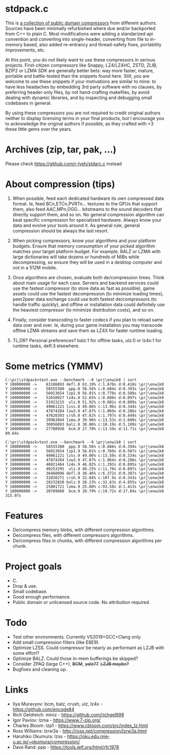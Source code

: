 # stdpack.c

This is [a collection of public domain compressors](src) from different authors. Sources have been minimally refurbished where due and/or backported from C++ to plain C. Most modifications were adding a standarized api convention and converting into single-header, converting from file to in-memory based, also added re-entrancy and thread-safety fixes, portability improvements, etc.

At this point, you do not likely want to use these compressors in serious projects. First-citizen compressors like Snappy, LZ4/LZ4HC, ZSTD, ZLIB, BZIP2 or LZMA SDK are generally better bets: way more faster, mature, portable and battle-tested than the snippets found here. Still, you are welcome to use these snippets if your motivations are similar to mine: to have less headaches by embedding 3rd party software with no clauses, by preferring header-only files, by not hand-crafting makefiles, by avoid dealing with dynamic libraries, and by inspecting and debugging small codebases in general.

By using these compressors you are not required to credit original authors neither to display licensing terms in your final products, but I encourage you to acknowledge the original authors if possible, as they crafted with <3 these little gems over the years.

# Archives (zip, tar, pak, ...)

Please check https://github.com/r-lyeh/stdarc.c instead

# About compression (tips)

1. When possible, feed each dedicated hardware its own compressed data format. Ie, feed BCn,ETCn,PVRTn... textures to the GPUs that support them, also feed AAC,MPn,OGG... bitstreams to the sound decoders that directly support them, and so on. No general compression algorithm can beat specific compression for specialized hardware. Always know your data and evolve your tools around it. As general rule, general compression should be always the last resort.

1. When picking compressors, know your algorithms and your platform budgets. Ensure that memory consumption of your picked algorithm matches your target platform budget. For example, BALZ or LZMA with large dictionaries will take dozens or hundreds of MiBs while decompressing, so ensure they will be used in a desktop computer and not in a 512M mobile.

1. Once algorithms are chosen, evaluate both de/compression times. Think about main usage for each case. Servers and backend services could use the fastest compressor (to store data as fast as possible), game assets could use the fastest decompression (to minimize loading times), peer2peer data exchange could use both fastest de/compressors (to handle traffic quickly), and offline or installation data could definitely use the heaviest compressor (to minimize distribution costs), and so on.

1. Finally, consider transcoding to faster codecs if you plan to reload same data over and over. Ie, during your game installation you may transcode offline LZMA streams and save them as LZ4X for faster runtime loading.

1. TL;DR? Personal preferences? balz:1 for offline tasks, ulz:0 or lz4x:1 for runtime tasks, defl:3 elsewhere.

# Some metrics (YMMV)

```
C:\prj\stdpack>test.exe --benchmark --0 \prj\enwik8 | sort
Y 100000000 ->    63186893 defl.0 63.19% c:1.670s d:0.418s \prj\enwik8
Y 100000000 ->    58555380  ppp.0 58.56% c:0.684s d:0.393s \prj\enwik8
Y 100000000 ->    56013654 lzp1.0 56.01% c:0.778s d:0.508s \prj\enwik8
Y 100000000 ->    52650827 lz4x.0 52.65% c:0.688s d:0.097s \prj\enwik8
Y 100000000 ->    51923215  ulz.0 51.92% c:0.602s d:0.089s \prj\enwik8
Y 100000000 ->    49061221 lzss.0 49.06% c:13.96s d:0.344s \prj\enwik8
Y 100000000 ->    47874204 lzw3.0 47.87% c:1.069s d:0.286s \prj\enwik8
Y 100000000 ->    47620393 crsh.0 47.62% c:1.797s d:0.449s \prj\enwik8
Y 100000000 ->    39963844 lzma.0 39.96% c:13.53s d:2.680s \prj\enwik8
Y 100000000 ->    30056093 balz.0 30.06% c:10.19s d:5.109s \prj\enwik8
Y 100000000 ->    27700930  bcm.0 27.70% c:13.59s d:11.71s \prj\enwik8
80.64s
```

```
C:\prj\stdpack>test.exe --benchmark --9 \prj\enwik8 | sort
Y 100000000 ->    58555380  ppp.9 58.56% c:0.688s d:0.394s \prj\enwik8
Y 100000000 ->    56013654 lzp1.9 56.01% c:0.769s d:0.507s \prj\enwik8
Y 100000000 ->    49061221 lzss.9 49.06% c:13.58s d:0.334s \prj\enwik8
Y 100000000 ->    47874204 lzw3.9 47.87% c:1.064s d:0.286s \prj\enwik8
Y 100000000 ->    46021464 lz4x.9 46.02% c:1.293s d:0.095s \prj\enwik8
Y 100000000 ->    40253295  ulz.9 40.25% c:11.78s d:0.097s \prj\enwik8
Y 100000000 ->    36460096 defl.9 36.46% c:6.372s d:0.387s \prj\enwik8
Y 100000000 ->    32038271 crsh.9 32.04% c:107.9s d:0.343s \prj\enwik8
Y 100000000 ->    28232820 balz.9 28.23% c:32.63s d:4.855s \prj\enwik8
Y 100000000 ->    25801721 lzma.9 25.80% c:93.58s d:1.413s \prj\enwik8
Y 100000000 ->    20789660  bcm.9 20.79% c:19.72s d:17.84s \prj\enwik8
315.97s
```

# Features
- De/compress memory blobs, with different compression algorithms.
- De/compress files, with different compressors algorithms.
- De/compress files in chunks, with different compression algorithms per chunk.

# Project goals
- C.
- Drop & use.
- Small codebase.
- Good enough performance.
- Public domain or unlicensed source code. No attribution required.

# Todo
- Test other environments. Currently VS2019+GCC+Clang only.
- Add small compression filters (like E8E9).
- Optimize LZSS. Could compressor be nearly as performant as LZJB with some effort?
- Optimize BALZ. Could those in-mem bufferings be skipped?
- Consider ZPAQ (large C++), ~~BCM~~, ~~yalz77~~. ~~LZJB maybe?~~
- Bugfixes and cleaning up.

# Links
- Ilya Muravyov: bcm, balz, crush, ulz, lz4x - https://github.com/encode84
- Rich Geldreich: miniz - https://github.com/richgel999
- Igor Pavlov: lzma - https://www.7-zip.org/
- Charles Bloom: lzp1 - https://www.cbloom.com/src/index_lz.html
- Ross Williams: lzrw3a - http://ross.net/compression/lzrw3a.html
- Haruhiko Okumura: lzss - https://oku.edu.mie-u.ac.jp/~okumura/compression/
- Dave Rand: ppp - https://tools.ietf.org/html/rfc1978
